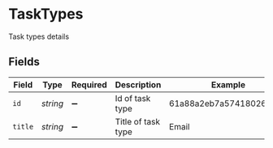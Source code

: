 # TaskTypes

Task types details


## Fields

| Field                   | Type                    | Required                | Description             | Example                 |
| ----------------------- | ----------------------- | ----------------------- | ----------------------- | ----------------------- |
| `id`                    | *string*                | :heavy_minus_sign:      | Id of task type         | 61a88a2eb7a574180261234 |
| `title`                 | *string*                | :heavy_minus_sign:      | Title of task type      | Email                   |